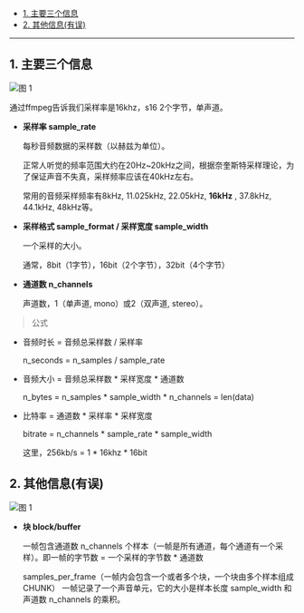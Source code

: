 - [1. 主要三个信息](#1-主要三个信息)
- [2. 其他信息(有误)](#2-其他信息有误)


---
## 1. 主要三个信息

![图 1](https://cdn.jsdelivr.net/gh/sword4869/pic1@main/images/202407062020705.png)  

通过ffmpeg告诉我们采样率是16khz，s16 2个字节，单声道。

- **采样率 sample_rate**

  每秒音频数据的采样数（以赫兹为单位）。

  正常人听觉的频率范围大约在20Hz~20kHz之间，根据奈奎斯特采样理论，为了保证声音不失真，采样频率应该在40kHz左右。
  
  常用的音频采样频率有8kHz, 11.025kHz, 22.05kHz, **16kHz** , 37.8kHz, 44.1kHz, 48kHz等。


- **采样格式 sample_format / 采样宽度 sample_width**

  一个采样的大小。

  通常，8bit（1字节），16bit（2个字节），32bit（4个字节）

- **通道数 n_channels**

  声道数，1（单声道, mono）或2（双声道, stereo）。

> 公式

- 音频时长 = 音频总采样数 / 采样率
  
  n_seconds = n_samples / sample_rate

- 音频大小 = 音频总采样数 * 采样宽度 * 通道数
  
  n_bytes = n_samples * sample_width * n_channels = len(data)

- 比特率 = 通道数 * 采样率 * 采样宽度
  
  bitrate = n_channels * sample_rate * sample_width

  这里，256kb/s = 1 * 16khz * 16bit


## 2. 其他信息(有误)

![图 1](https://cdn.jsdelivr.net/gh/sword4869/pic1@main/images/202407062020706.png)  

- **块 block/buffer**
  
  一帧包含通道数 n_channels 个样本（一帧是所有通道，每个通道有一个采样）。即一帧的字节数 = 一个采样的字节数 * 通道数

  samples_per_frame（一帧内会包含一个或者多个块，一个块由多个样本组成 CHUNK）
  一帧记录了一个声音单元，它的大小是样本长度 sample_width 和声道数 n_channels 的乘积。
